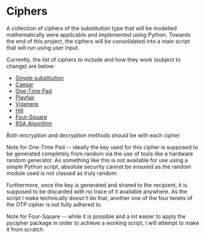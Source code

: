 # Ciphers

A collection of ciphers of the substitution type that will be modelled mathematically were applicable and implemented using Python. Towards the end of this project, the ciphers will be consolidated into a main script that will run using user input.

Currently, the list of ciphers to include and how they work (subject to change) are below:

  * [Simple substitution](http://practicalcryptography.com/ciphers/simple-substitution-cipher/)
  * [Caesar](https://en.wikipedia.org/wiki/Caesar_cipher) 
  * [One-Time Pad](https://www.geeksforgeeks.org/implementation-of-vernam-cipher-or-one-time-pad-algorithm/)
  * [Playfair](https://www.geeksforgeeks.org/playfair-cipher-with-examples/)
  * [Vigenere](https://www.geeksforgeeks.org/vigenere-cipher/)
  * [Hill](https://www.geeksforgeeks.org/hill-cipher/)
  * [Four-Square](http://practicalcryptography.com/ciphers/four-square-cipher/)
  * [RSA Algorithm](https://en.wikipedia.org/wiki/RSA_(cryptosystem))

Both encryption and decryption methods should be with each cipher


Note for One-Time Pad -- ideally the key used for this cipher is supposed to be generated completely from random via the use of tools like a hardware random generator. As something like this is not available for use using a simple Python script, absolute security cannot be ensured as the random module used is not classed as truly random. 

Furthermore, once the key is generated and shared to the recipient, it is supposed to be discarded with no trace of it available anywhere. As the script I make technically doesn't do that, another one of the four tenets of the OTP cipher is not fully adhered to.

Note for Four-Square -- while it is possible and a lot easier to apply the pycipher package in order to achieve a working script, I will attempt to make it from scratch.
